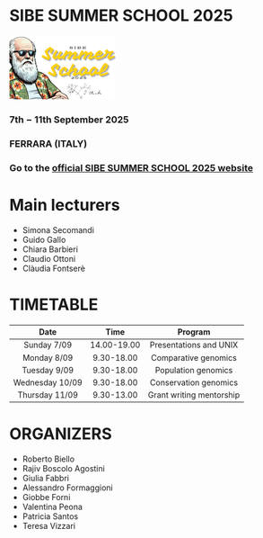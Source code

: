 # SIBE SUMMER SCHOOL 2025

![alt text](https://github.com/SIBE-ita/SIBE_SummerSchool/blob/main/Ferrara_2025/Logo.png?raw=true)

### 7th − 11th September 2025
### FERRARA (ITALY)

### Go to the [official SIBE SUMMER SCHOOL 2025 website](https://sites.google.com/view/sibesummerschool/home-page)

# Main lecturers

- Simona Secomandi
- Guido Gallo
- Chiara Barbieri
- Claudio Ottoni
- Clàudia Fontserè

# TIMETABLE

|       Date      |     Time    |          Program         |
|:---------------:|:-----------:|:------------------------:|
|   Sunday 7/09   | 14.00-19.00 |  Presentations and UNIX  |
|   Monday 8/09   |  9.30-18.00 |   Comparative genomics   |
|   Tuesday 9/09  |  9.30-18.00 |    Population genomics   |
| Wednesday 10/09 |  9.30-18.00 |   Conservation genomics  |
|  Thursday 11/09 |  9.30-13.00 | Grant writing mentorship |
  
# ORGANIZERS

- Roberto Biello
- Rajiv Boscolo Agostini
- Giulia Fabbri
- Alessandro Formaggioni
- Giobbe Forni
- Valentina Peona
- Patricia Santos
- Teresa Vizzari
